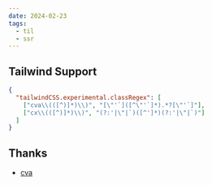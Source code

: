 ```yaml
---
date: 2024-02-23
tags:
  - til
  - ssr
---
```


## Tailwind Support

```json
{
  "tailwindCSS.experimental.classRegex": [
    ["cva\\(([^)]*)\\)", "[\"'`]([^\"'`]*).*?[\"'`]"],
    ["cx\\(([^)]*)\\)", "(?:'|\"|`)([^']*)(?:'|\"|`)"]
  ]
}
```


## Thanks

- [cva](https://cva.style/docs)
